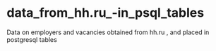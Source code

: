 # data_from_hh.ru_-in_psql_tables
Data on employers and vacancies obtained from hh.ru , and placed in postgresql tables
